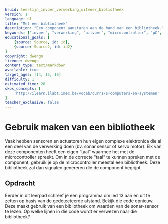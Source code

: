 ```yaml
---
hruid: leerlijn_invoer_verwerking_uitvoer_bibliotheek
version: 1
language: nl
title: "Met een bibliotheek"
description: "Een component aansturen aan de hand van een bibliotheek."
keywords: ["invoer", "verwerking", "uitvoer", "microcontroller", "µC", "arduino", "dwenguino", "bibliotheek", "library"]
educational_goals: [
    {source: Source, id: id}, 
    {source: Source2, id: id2}
]
copyright: dwengo
licence: dwengo
content_type: text/markdown
available: true
target_ages: [14, 15, 16]
difficulty: 1
estimated_time: 20
skos_concepts: [
    'http://ilearn.ilabt.imec.be/vocab/curr1/s-computers-en-systemen'
]
teacher_exclusive: false
---
```


# Gebruik maken van een bibliotheek

Vaak hebben sensoren en actuatoren hun eigen complexe elektronica die al een deel van de verwerking doen (bv. sonar sensor of servo motor). Elk van deze componenten heeft een eigen “taal” waarmee het met de microcontroller spreekt. Om in de correcte “taal” te kunnen spreken met de component, gebruik je op de microcontroller meestal een bibliotheek. Deze bibliotheek zal dan signalen genereren die de component begrijpt.

<div class="dwengo-content assignment">
<h2>Opdracht</h2>
<p>
Eerder in dit leerpad schreef je een programma om led 13 aan en uit te zetten op basis van de gedetecteerde afstand. Bekijk die code opnieuw. Deze maakt gebruik van een bibliotheek om waarden van de sonar-sensor te lezen. Op welke lijnen in die code wordt er verwezen naar die bibliotheek?
</p>
</div>